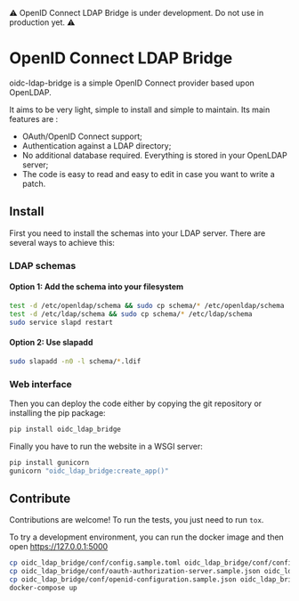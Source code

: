 ⚠ OpenID Connect LDAP Bridge is under development. Do not use in production yet. ⚠

# OpenID Connect LDAP Bridge

oidc-ldap-bridge is a simple OpenID Connect provider based upon OpenLDAP.

It aims to be very light, simple to install and simple to maintain. Its main features are :
- OAuth/OpenID Connect support;
- Authentication against a LDAP directory;
- No additional database required. Everything is stored in your OpenLDAP server;
- The code is easy to read and easy to edit in case you want to write a patch.

## Install

First you need to install the schemas into your LDAP server. There are several ways to achieve this:

### LDAP schemas

#### Option 1: Add the schema into your filesystem

```bash
test -d /etc/openldap/schema && sudo cp schema/* /etc/openldap/schema
test -d /etc/ldap/schema && sudo cp schema/* /etc/ldap/schema
sudo service slapd restart
```

#### Option 2: Use slapadd

```bash
sudo slapadd -n0 -l schema/*.ldif
```

### Web interface

Then you can deploy the code either by copying the git repository or installing the pip package:

```bash
pip install oidc_ldap_bridge
```

Finally you have to run the website in a WSGI server:

```bash
pip install gunicorn
gunicorn "oidc_ldap_bridge:create_app()"
```

## Contribute

Contributions are welcome!
To run the tests, you just need to run `tox`.

To try a development environment, you can run the docker image and then open https://127.0.0.1:5000

```bash
cp oidc_ldap_bridge/conf/config.sample.toml oidc_ldap_bridge/conf/config.toml
cp oidc_ldap_bridge/conf/oauth-authorization-server.sample.json oidc_ldap_bridge/conf/oauth-authorization-server.json
cp oidc_ldap_bridge/conf/openid-configuration.sample.json oidc_ldap_bridge/conf/openid-configuration.json
docker-compose up
```
